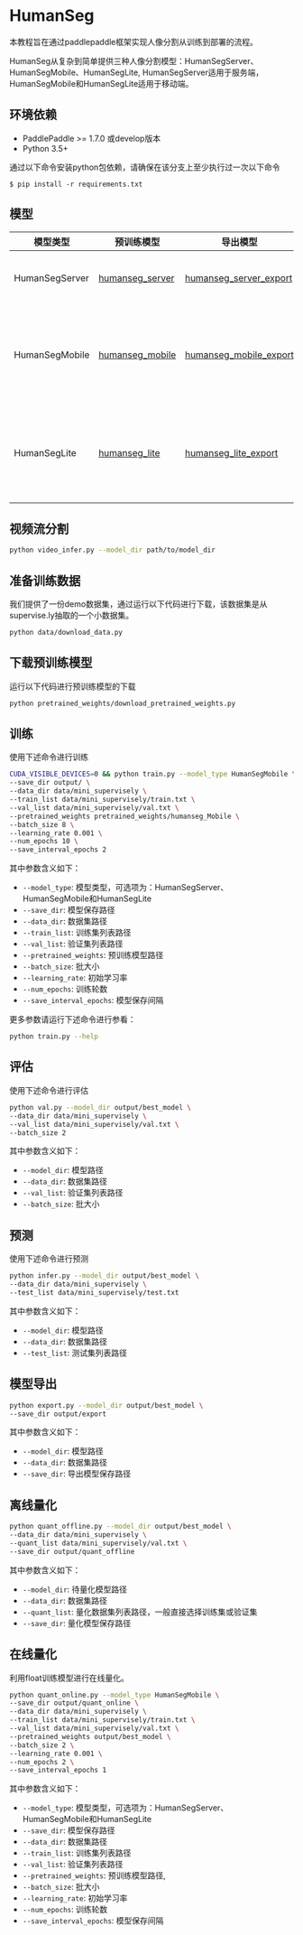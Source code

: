 # HumanSeg

本教程旨在通过paddlepaddle框架实现人像分割从训练到部署的流程。

HumanSeg从复杂到简单提供三种人像分割模型：HumanSegServer、HumanSegMobile、HumanSegLite,
HumanSegServer适用于服务端，HumanSegMobile和HumanSegLite适用于移动端。

## 环境依赖

* PaddlePaddle >= 1.7.0 或develop版本
* Python 3.5+

通过以下命令安装python包依赖，请确保在该分支上至少执行过一次以下命令
```shell
$ pip install -r requirements.txt
```

## 模型
| 模型类型 | 预训练模型 | 导出模型 | 量化模型 | 说明 |
| --- | --- | --- | --- | --- |
| HumanSegServer | [humanseg_server]() | [humanseg_server_export]() | [humanseg_server_quant]() | 服务端GPU环境  |
| HumanSegMobile | [humanseg_mobile]() | [humanseg_mobile_export]() | [humanseg_mobile_quant]() | 小模型, 适合轻量级计算环境 |
| HumanSegLite | [humanseg_lite]() | [humanseg_lite_export]() |  [humanseg_lite_quant]() | 小模型, 适合轻量级计算环境 |

## 视频流分割
```bash
python video_infer.py --model_dir path/to/model_dir
```

## 准备训练数据
我们提供了一份demo数据集，通过运行以下代码进行下载，该数据集是从supervise.ly抽取的一个小数据集。

```bash
python data/download_data.py
```

## 下载预训练模型
运行以下代码进行预训练模型的下载
```bash
python pretrained_weights/download_pretrained_weights.py
```

## 训练
使用下述命令进行训练
```bash
CUDA_VISIBLE_DEVICES=0 && python train.py --model_type HumanSegMobile \
--save_dir output/ \
--data_dir data/mini_supervisely \
--train_list data/mini_supervisely/train.txt \
--val_list data/mini_supervisely/val.txt \
--pretrained_weights pretrained_weights/humanseg_Mobile \
--batch_size 8 \
--learning_rate 0.001 \
--num_epochs 10 \
--save_interval_epochs 2
```
其中参数含义如下：
* `--model_type`: 模型类型，可选项为：HumanSegServer、HumanSegMobile和HumanSegLite
* `--save_dir`: 模型保存路径
* `--data_dir`: 数据集路径
* `--train_list`: 训练集列表路径
* `--val_list`: 验证集列表路径
* `--pretrained_weights`: 预训练模型路径
* `--batch_size`: 批大小
* `--learning_rate`: 初始学习率
* `--num_epochs`: 训练轮数
* `--save_interval_epochs`: 模型保存间隔

更多参数请运行下述命令进行参看：
```bash
python train.py --help
```

## 评估
使用下述命令进行评估
```bash
python val.py --model_dir output/best_model \
--data_dir data/mini_supervisely \
--val_list data/mini_supervisely/val.txt \
--batch_size 2
```
其中参数含义如下：
* `--model_dir`: 模型路径
* `--data_dir`: 数据集路径
* `--val_list`: 验证集列表路径
* `--batch_size`: 批大小

## 预测
使用下述命令进行预测
```bash
python infer.py --model_dir output/best_model \
--data_dir data/mini_supervisely \
--test_list data/mini_supervisely/test.txt
```
其中参数含义如下：
* `--model_dir`: 模型路径
* `--data_dir`: 数据集路径
* `--test_list`: 测试集列表路径

## 模型导出
```bash
python export.py --model_dir output/best_model \
--save_dir output/export
```
其中参数含义如下：
* `--model_dir`: 模型路径
* `--data_dir`: 数据集路径
* `--save_dir`: 导出模型保存路径

## 离线量化
```bash
python quant_offline.py --model_dir output/best_model \
--data_dir data/mini_supervisely \
--quant_list data/mini_supervisely/val.txt \
--save_dir output/quant_offline
```
其中参数含义如下：
* `--model_dir`: 待量化模型路径
* `--data_dir`: 数据集路径
* `--quant_list`: 量化数据集列表路径，一般直接选择训练集或验证集
* `--save_dir`: 量化模型保存路径

## 在线量化
利用float训练模型进行在线量化。
```bash
python quant_online.py --model_type HumanSegMobile \
--save_dir output/quant_online \
--data_dir data/mini_supervisely \
--train_list data/mini_supervisely/train.txt \
--val_list data/mini_supervisely/val.txt \
--pretrained_weights output/best_model \
--batch_size 2 \
--learning_rate 0.001 \
--num_epochs 2 \
--save_interval_epochs 1
```
其中参数含义如下：
* `--model_type`: 模型类型，可选项为：HumanSegServer、HumanSegMobile和HumanSegLite
* `--save_dir`: 模型保存路径
* `--data_dir`: 数据集路径
* `--train_list`: 训练集列表路径
* `--val_list`: 验证集列表路径
* `--pretrained_weights`: 预训练模型路径,
* `--batch_size`: 批大小
* `--learning_rate`: 初始学习率
* `--num_epochs`: 训练轮数
* `--save_interval_epochs`: 模型保存间隔
